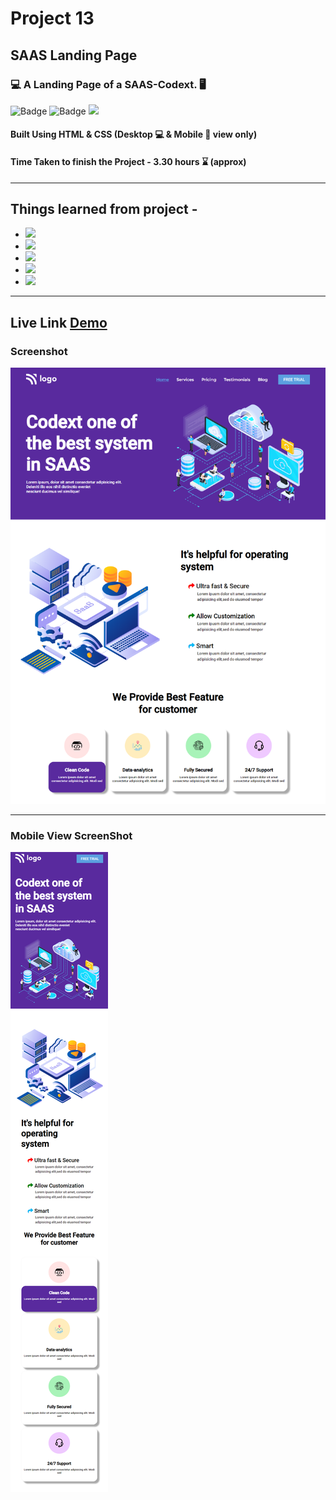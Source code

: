 # Project 13

## SAAS Landing Page

### 💻 A Landing Page of a SAAS-Codext. 🖥️

![Badge](https://img.shields.io/badge/Manas--Ranjan--Murmu-Project--13-blue) ![Badge](https://img.shields.io/badge/LCO-Full%20Stack%20Javascript%20Bootcamp-orange) ![](https://img.shields.io/badge/HTML-CSS-green)

#### Built Using HTML & CSS (Desktop 💻 & Mobile 📱 view only)

#### Time Taken to finish the Project - 3.30 hours ⌛ (approx)

---

## Things learned from project -

- ![](https://img.shields.io/badge/CSS-Positioning-yellow)
- ![](https://img.shields.io/badge/CSS-Flexbox-red)
- ![](https://img.shields.io/badge/CSS-Grids-blue)
- ![](https://img.shields.io/badge/CSS-Selectors-orange)
- ![](https://img.shields.io/badge/CSS-Pseudo--Elements-green)

---

## Live Link [Demo](https://manas-ranjan-murmu-project13.netlify.app/)

### Screenshot

![screeshot](./screenshot.png)

---

### Mobile View ScreenShot

![mobileview](./screencapture-127-0-0-1-5500-2022-08-09-12_43_12.png)
